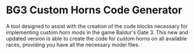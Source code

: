 # BG3 Custom Horns Code Generator
 A tool designed to assist with the creation of the code blocks necessary for implementing custom horn mods in the game Baldur's Gate 3. This new and updated version is able to create the code for custom horns on all available races, providing you have all the necessary model files.
